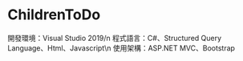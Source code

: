 # ChildrenToDo

開發環境：Visual Studio 2019/n
程式語言：C#、Structured Query Language、Html、Javascript\n
使用架構：ASP.NET MVC、Bootstrap
